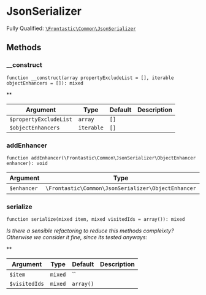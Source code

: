 #  JsonSerializer

Fully Qualified: [`\Frontastic\Common\JsonSerializer`](../../src/php/JsonSerializer.php)




## Methods

### __construct

`function __construct(array propertyExcludeList = [], iterable objectEnhancers = []): mixed`




**

Argument|Type|Default|Description
--------|----|-------|-----------
`$propertyExcludeList`|`array`|`[]`|
`$objectEnhancers`|`iterable`|`[]`|

### addEnhancer

`function addEnhancer(\Frontastic\Common\JsonSerializer\ObjectEnhancer enhancer): void`






Argument|Type|Default|Description
--------|----|-------|-----------
`$enhancer`|`\Frontastic\Common\JsonSerializer\ObjectEnhancer`|``|

### serialize

`function serialize(mixed item, mixed visitedIds = array()): mixed`


*Is there a sensible refactoring to reduce this methods compleixty?
Otherwise we consider it fine, since its tested anyways:*

**

Argument|Type|Default|Description
--------|----|-------|-----------
`$item`|`mixed`|``|
`$visitedIds`|`mixed`|`array()`|

